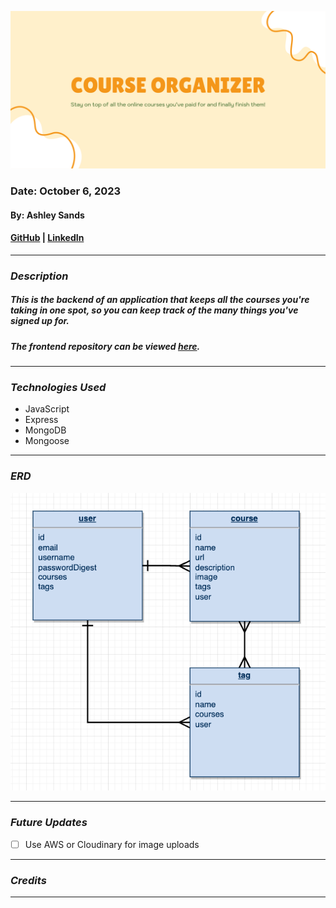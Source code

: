 ![Planning](images/header.png)

### Date: October 6, 2023

#### By: Ashley Sands

#### [GitHub](https://github.com/asands94) | [LinkedIn](https://www.linkedin.com/in/ashley-sands/)

---

### **_Description_**

##### This is the backend of an application that keeps all the courses you're taking in one spot, so you can keep track of the many things you've signed up for.

##### The frontend repository can be viewed [here]().

---

### **_Technologies Used_**

- JavaScript
- Express
- MongoDB
- Mongoose

---

### **_ERD_**

![erd](images/erd.png)

---

### **_Future Updates_**

- [ ] Use AWS or Cloudinary for image uploads

---

### **_Credits_**

---
